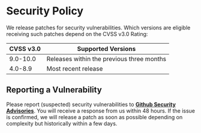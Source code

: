 # Security Policy

We release patches for security vulnerabilities. Which versions are eligible
receiving such patches depend on the CVSS v3.0 Rating:

| CVSS v3.0 | Supported Versions                        |
| --------- | ----------------------------------------- |
| 9.0-10.0  | Releases within the previous three months |
| 4.0-8.9   | Most recent release                       |

## Reporting a Vulnerability

Please report (suspected) security vulnerabilities to
**[Github Security Advisories](https://github.com/micronaut-projects/micronaut-project-template/security/advisories/new)**. You will receive a response from
us within 48 hours. If the issue is confirmed, we will release a patch as soon
as possible depending on complexity but historically within a few days.
